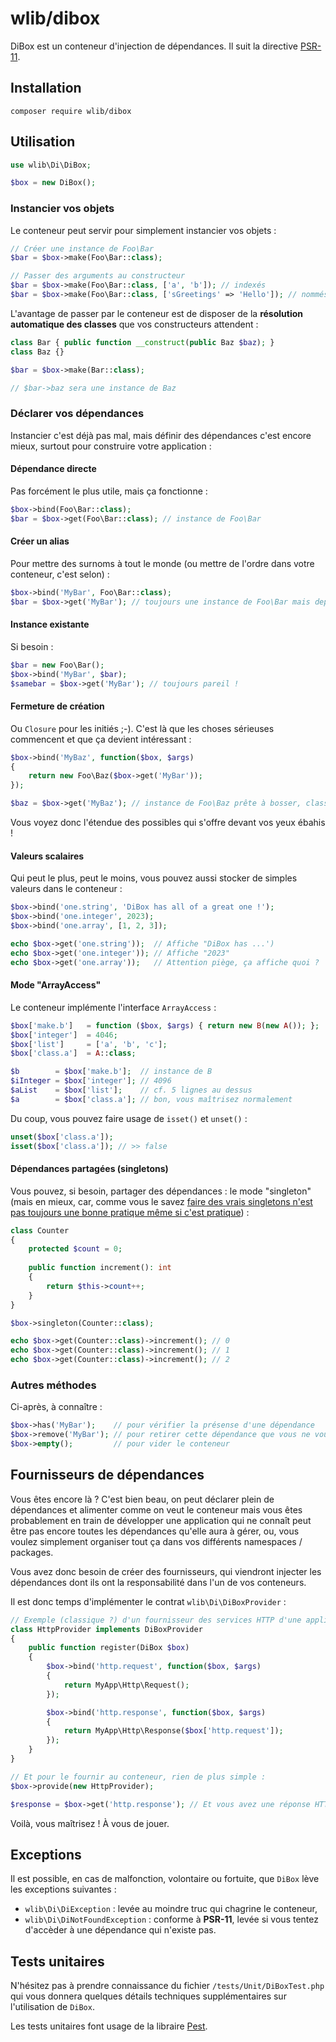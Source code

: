 # wlib/dibox

DiBox est un conteneur d'injection de dépendances. Il suit la directive [PSR-11](https://www.php-fig.org/psr/psr-11/).

## Installation

```shell
composer require wlib/dibox
```

## Utilisation

```php
use wlib\Di\DiBox;

$box = new DiBox();
```

### Instancier vos objets

Le conteneur peut servir pour simplement instancier vos objets :

```php
// Créer une instance de Foo\Bar
$bar = $box->make(Foo\Bar::class);

// Passer des arguments au constructeur
$bar = $box->make(Foo\Bar::class, ['a', 'b']); // indexés
$bar = $box->make(Foo\Bar::class, ['sGreetings' => 'Hello']); // nommés, ici, le constructeur attend l'entrée `$sGreetings`
```

L'avantage de passer par le conteneur est de disposer de la **résolution automatique des classes** que vos constructeurs attendent :

```php
class Bar { public function __construct(public Baz $baz); }
class Baz {}

$bar = $box->make(Bar::class);

// $bar->baz sera une instance de Baz
```

### Déclarer vos dépendances

Instancier c'est déjà pas mal, mais définir des dépendances c'est encore mieux, surtout pour construire votre application :

#### Dépendance directe

Pas forcément le plus utile, mais ça fonctionne :

```php
$box->bind(Foo\Bar::class);
$bar = $box->get(Foo\Bar::class); // instance de Foo\Bar
```

#### Créer un alias

Pour mettre des surnoms à tout le monde (ou mettre de l'ordre dans votre conteneur, c'est selon) :

```php
$box->bind('MyBar', Foo\Bar::class);
$bar = $box->get('MyBar'); // toujours une instance de Foo\Bar mais depuis son p'tit nom
```

#### Instance existante

Si besoin :

```php
$bar = new Foo\Bar();
$box->bind('MyBar', $bar);
$samebar = $box->get('MyBar'); // toujours pareil !
```

#### Fermeture de création

Ou `Closure` pour les initiés ;-). C'est là que les choses sérieuses commencent et que ça devient intéressant :

```php
$box->bind('MyBaz', function($box, $args)
{
	return new Foo\Baz($box->get('MyBar'));
});

$baz = $box->get('MyBaz'); // instance de Foo\Baz prête à bosser, classe non ?
```

Vous voyez donc l'étendue des possibles qui s'offre devant vos yeux ébahis !

#### Valeurs scalaires

Qui peut le plus, peut le moins, vous pouvez aussi stocker de simples valeurs dans le conteneur :

```php
$box->bind('one.string', 'DiBox has all of a great one !');
$box->bind('one.integer', 2023);
$box->bind('one.array', [1, 2, 3]);

echo $box->get('one.string'));  // Affiche "DiBox has ...')
echo $box->get('one.integer')); // Affiche "2023"
echo $box->get('one.array'));   // Attention piège, ça affiche quoi ?
```

#### Mode "ArrayAccess"

Le conteneur implémente l'interface `ArrayAccess` :

```php
$box['make.b']   = function ($box, $args) { return new B(new A()); };
$box['integer']  = 4046;
$box['list']     = ['a', 'b', 'c'];
$box['class.a']  = A::class;

$b        = $box['make.b'];  // instance de B
$iInteger = $box['integer']; // 4096
$aList    = $box['list'];    // cf. 5 lignes au dessus
$a        = $box['class.a']; // bon, vous maîtrisez normalement
```

Du coup, vous pouvez faire usage de `isset()` et `unset()` :

```php
unset($box['class.a']);
isset($box['class.a']); // >> false
```

#### Dépendances partagées (singletons)

Vous pouvez, si besoin, partager des dépendances : le mode "singleton" (mais en mieux, car, comme vous le savez [faire des vrais singletons n'est pas toujours une bonne pratique même si c'est pratique](https://doc.nette.org/fr/dependency-injection/global-state)) :

```php
class Counter
{
    protected $count = 0;
    
    public function increment(): int
    {
        return $this->count++;
    }
}

$box->singleton(Counter::class);

echo $box->get(Counter::class)->increment(); // 0
echo $box->get(Counter::class)->increment(); // 1
echo $box->get(Counter::class)->increment(); //	2
```

### Autres méthodes

Ci-après, à connaître :

```php
$box->has('MyBar');    // pour vérifier la présense d'une dépendance
$box->remove('MyBar'); // pour retirer cette dépendance que vous ne voulez plus voir
$box->empty();         // pour vider le conteneur
```

## Fournisseurs de dépendances

Vous êtes encore là ? C'est bien beau, on peut déclarer plein de dépendances et alimenter comme on veut le conteneur mais vous êtes probablement en train de développer une application qui ne connaît peut être pas encore toutes les dépendances qu'elle aura à gérer, ou, vous voulez simplement organiser tout ça dans vos différents namespaces / packages.

Vous avez donc besoin de créer des fournisseurs, qui viendront injecter les dépendances dont ils ont la responsabilité dans l'un de vos conteneurs.

Il est donc temps d'implémenter le contrat `wlib\Di\DiBoxProvider` :

```php
// Exemple (classique ?) d'un fournisseur des services HTTP d'une application
class HttpProvider implements DiBoxProvider
{
	public function register(DiBox $box)
	{
		$box->bind('http.request', function($box, $args)
		{
			return MyApp\Http\Request();
		});

		$box->bind('http.response', function($box, $args)
		{
			return MyApp\Http\Response($box['http.request']);
		});
	}
}

// Et pour le fournir au conteneur, rien de plus simple :
$box->provide(new HttpProvider);

$response = $box->get('http.response'); // Et vous avez une réponse HTTP prête à servir vos applications / API
```

Voilà, vous maîtrisez ! À vous de jouer.

## Exceptions

Il est possible, en cas de malfonction, volontaire ou fortuite, que `DiBox` lève les exceptions suivantes :

- `wlib\Di\DiException` : levée au moindre truc qui chagrine le conteneur,
- `wlib\Di\DiNotFoundException` : conforme à **PSR-11**, levée si vous tentez d'accèder à une dépendance qui n'existe pas.

## Tests unitaires

N'hésitez pas à prendre connaissance du fichier `/tests/Unit/DiBoxTest.php` qui vous donnera quelques détails techniques supplémentaires sur l'utilisation de `DiBox`.

Les tests unitaires font usage de la libraire [Pest](https://pestphp.com/).